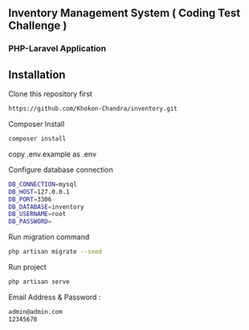 ## Inventory Management System ( Coding Test Challenge )

### PHP-Laravel Application

## Installation

Clone this repository first

```bash
https://github.com/Khokon-Chandra/inventory.git
````
Composer Install
````bash
composer install
````

copy .env.example as .env

Configure database connection

```bash
DB_CONNECTION=mysql
DB_HOST=127.0.0.1
DB_PORT=3306
DB_DATABASE=inventory
DB_USERNAME=root
DB_PASSWORD=
```
Run migration command
```bash
php artisan migrate --seed
```
Run project
```bash
php artisan serve
````
Email Address & Password :
```bash 
admin@admin.com
12345678
```

